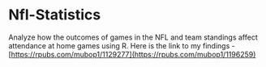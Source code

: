 # Nfl-Statistics
Analyze how the outcomes of games in the NFL and team standings affect attendance at home games using R. Here is the link to my findings - [https://rpubs.com/mubop1/1129277](https://rpubs.com/mubop1/1196259)
